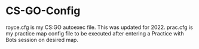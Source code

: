 # CS-GO-Config
royce.cfg is my CS:GO autoexec file. This was updated for 2022.
prac.cfg is my practice map config file to be executed after entering a Practice with Bots session on desired map.
